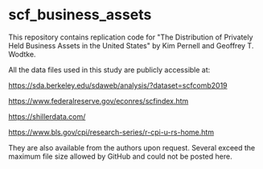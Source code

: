 # scf_business_assets
This repository contains replication code for "The Distribution of Privately Held Business Assets in the United States" by Kim Pernell and Geoffrey T. Wodtke.

All the data files used in this study are publicly accessible at:

https://sda.berkeley.edu/sdaweb/analysis/?dataset=scfcomb2019

https://www.federalreserve.gov/econres/scfindex.htm

https://shillerdata.com/

https://www.bls.gov/cpi/research-series/r-cpi-u-rs-home.htm

They are also available from the authors upon request. Several exceed the maximum file size allowed by GitHub and could not be posted here.
